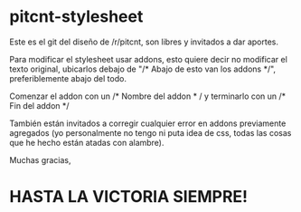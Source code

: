 # pitcnt-stylesheet

Este es el git del diseño de /r/pitcnt, son libres y invitados a dar aportes. 

Para modificar el stylesheet usar addons, esto quiere decir no modificar el texto original, ubicarlos debajo de "/* Abajo de esto van los addons */", preferiblemente abajo del todo.

Comenzar el addon con un /* Nombre del addon * / y terminarlo con un /* Fin del addon */

También están invitados a corregir cualquier error en addons previamente agregados (yo personalmente no tengo ni puta idea de css, todas las cosas que he hecho están atadas con alambre).

Muchas gracias,

# HASTA LA VICTORIA SIEMPRE!
